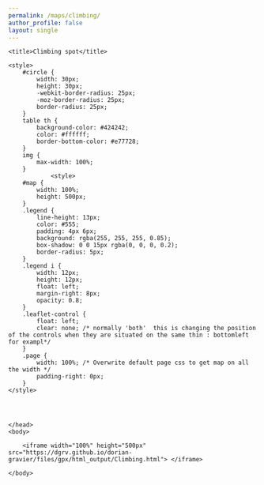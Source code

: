 ```yaml
---
permalink: /maps/climbing/
author_profile: false
layout: single
---
```


<html>
	<head>
	
	<title>Climbing spot</title>
	
	<style>
		#circle {
			width: 30px;
			height: 30px;
			-webkit-border-radius: 25px;
			-moz-border-radius: 25px;
			border-radius: 25px;
		}
		table th {
			background-color: #424242;
			color: #ffffff;
			border-bottom-color: #e77728;
		}
		img {
			max-width: 100%;
		}
		    	<style>
		#map { 
			width: 100%;
			height: 500px;
		}
		.legend {
			line-height: 13px;
			color: #555;
			padding: 4px 6px;
			background: rgba(255, 255, 255, 0.85);
			box-shadow: 0 0 15px rgba(0, 0, 0, 0.2);
			border-radius: 5px;
		}
		.legend i {
			width: 12px;
			height: 12px;
			float: left;
			margin-right: 8px;
			opacity: 0.8;
		}
		.leaflet-control {
			float: left;
			clear: none; /* normally 'both'  this is changing the position of the controls when they are situated on the same thin : bottomleft for exampl*/
		}
		.page {
			width: 100%; /* Overwrite default page css to get map on all the width */
			padding-right: 0px;
		}
	</style>
	

 

    </head>
    <body>

		<iframe width="100%" height="500px" src="https://dgrv.github.io/dorian-gravier/files/gpx/html_output/Climbing.html"> </iframe>

    </body>

</html>



